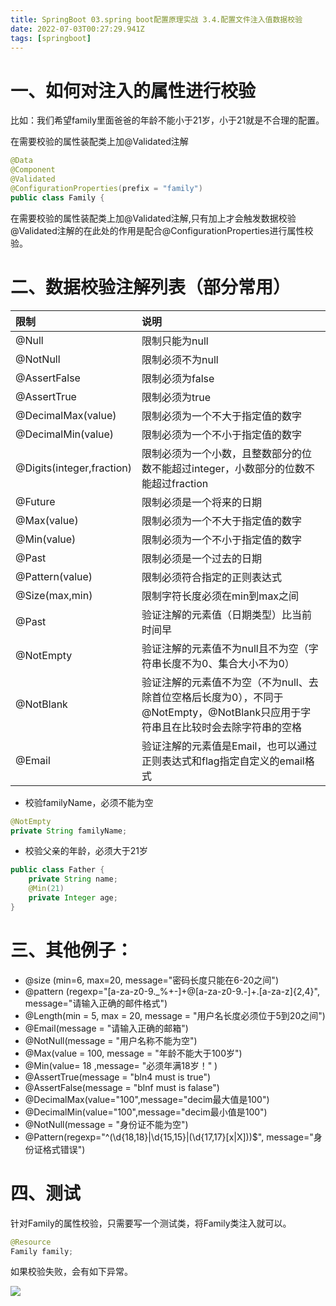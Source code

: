 ```yaml
---
title: SpringBoot 03.spring boot配置原理实战 3.4.配置文件注入值数据校验
date: 2022-07-03T00:27:29.941Z
tags: [springboot]
---
```

# 一、如何对注入的属性进行校验

比如：我们希望family里面爸爸的年龄不能小于21岁，小于21就是不合理的配置。

在需要校验的属性装配类上加@Validated注解

```java
@Data
@Component
@Validated
@ConfigurationProperties(prefix = "family")
public class Family {
```

在需要校验的属性装配类上加@Validated注解,只有加上才会触发数据校验
@Validated注解的在此处的作用是配合@ConfigurationProperties进行属性校验。

# 二、数据校验注解列表（部分常用）

| 限制                      | 说明                                                         |
| :------------------------ | :----------------------------------------------------------- |
| @Null                     | 限制只能为null                                               |
| @NotNull                  | 限制必须不为null                                             |
| @AssertFalse              | 限制必须为false                                              |
| @AssertTrue               | 限制必须为true                                               |
| @DecimalMax(value)        | 限制必须为一个不大于指定值的数字                             |
| @DecimalMin(value)        | 限制必须为一个不小于指定值的数字                             |
| @Digits(integer,fraction) | 限制必须为一个小数，且整数部分的位数不能超过integer，小数部分的位数不能超过fraction |
| @Future                   | 限制必须是一个将来的日期                                     |
| @Max(value)               | 限制必须为一个不大于指定值的数字                             |
| @Min(value)               | 限制必须为一个不小于指定值的数字                             |
| @Past                     | 限制必须是一个过去的日期                                     |
| @Pattern(value)           | 限制必须符合指定的正则表达式                                 |
| @Size(max,min)            | 限制字符长度必须在min到max之间                               |
| @Past                     | 验证注解的元素值（日期类型）比当前时间早                     |
| @NotEmpty                 | 验证注解的元素值不为null且不为空（字符串长度不为0、集合大小不为0） |
| @NotBlank                 | 验证注解的元素值不为空（不为null、去除首位空格后长度为0），不同于@NotEmpty，@NotBlank只应用于字符串且在比较时会去除字符串的空格 |
| @Email                    | 验证注解的元素值是Email，也可以通过正则表达式和flag指定自定义的email格式 |

- 校验familyName，必须不能为空

```java
@NotEmpty
private String familyName;
```

- 校验父亲的年龄，必须大于21岁

```java
public class Father {
    private String name;
    @Min(21)
    private Integer age;
}
```

# 三、其他例子：

- @size (min=6, max=20, message="密码长度只能在6-20之间")
- @pattern (regexp="[a-za-z0-9._%+-]+@[a-za-z0-9.-]+\.[a-za-z]{2,4}", message="请输入正确的邮件格式")
- @Length(min = 5, max = 20, message = "用户名长度必须位于5到20之间")
- @Email(message = "请输入正确的邮箱")
- @NotNull(message = "用户名称不能为空")
- @Max(value = 100, message = "年龄不能大于100岁")
- @Min(value= 18 ,message= "必须年满18岁！" )
- @AssertTrue(message = "bln4 must is true")
- @AssertFalse(message = "blnf must is falase")
- @DecimalMax(value="100",message="decim最大值是100")
- @DecimalMin(value="100",message="decim最小值是100")
- @NotNull(message = "身份证不能为空")
- @Pattern(regexp="^(\d{18,18}|\d{15,15}|(\d{17,17}[x|X]))$", message="身份证格式错误")

# 四、测试

针对Family的属性校验，只需要写一个测试类，将Family类注入就可以。

```java
@Resource
Family family;
```

如果校验失败，会有如下异常。

![](https://cdn.jsdelivr.net/gh/krislinzhao/IMGcloud/img/20200417165917.png)